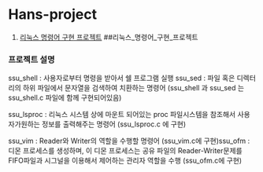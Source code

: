 # Hans-project
1. [리눅스 명령어 구현 프로젝트](#리눅스_명령어_구현_프로젝트)
##리눅스_명령어_구현_프로젝트
### 프로젝트 설명
ssu_shell : 사용자로부터 명령을 받아서 쉘 프로그램 실행
ssu_sed : 파일 혹은 디렉터리의 하위 파일에서 문자열을 검색하여 치환하는 명령어
(ssu_shell 과 ssu_sed 는 ssu_shell.c 파일에 함께 구현되어있음)

ssu_lsproc : 리눅스 시스템 상에 마운트 되어있는 proc 파일시스템을 참조해서 사용자가원하는 정보를 출력해주는 명령어 (ssu_lsproc.c 에 구현)

ssu_vim : Reader와 Writer의 역할을 수행할 명령어 (ssu_vim.c에 구현)ssu_ofm : 디몬 프로세스를 생성하며, 이 디몬 프로세스는 공유 파일의 Reader-Writer문제를FIFO파일과 시그널을 이용해서 제어하는 관리자 역할을 수행 (ssu_ofm.c에 구현)
